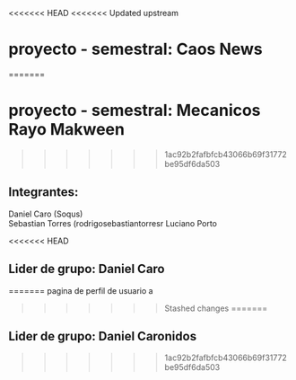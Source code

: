 <<<<<<< HEAD
<<<<<<< Updated upstream
# proyecto - semestral: Caos News
=======
# proyecto - semestral: Mecanicos Rayo Makween
>>>>>>> 1ac92b2fafbfcb43066b69f31772be95df6da503

## Integrantes:

Daniel Caro (Soqus)   
Sebastian Torres (rodrigosebastiantorresr
Luciano Porto

<<<<<<< HEAD
## Lider de grupo: Daniel Caro
=======
pagina de perfil de usuario
a
>>>>>>> Stashed changes
=======
## Lider de grupo: Daniel Caronidos  
>>>>>>> 1ac92b2fafbfcb43066b69f31772be95df6da503
